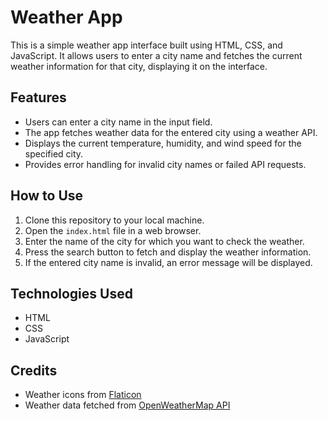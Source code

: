 # Weather App

This is a simple weather app interface built using HTML, CSS, and JavaScript. It allows users to enter a city name and fetches the current weather information for that city, displaying it on the interface.

## Features

- Users can enter a city name in the input field.
- The app fetches weather data for the entered city using a weather API.
- Displays the current temperature, humidity, and wind speed for the specified city.
- Provides error handling for invalid city names or failed API requests.

## How to Use

1. Clone this repository to your local machine.
2. Open the `index.html` file in a web browser.
3. Enter the name of the city for which you want to check the weather.
4. Press the search button to fetch and display the weather information.
5. If the entered city name is invalid, an error message will be displayed.

## Technologies Used

- HTML
- CSS
- JavaScript

## Credits

- Weather icons from [Flaticon](https://www.flaticon.com/)
- Weather data fetched from [OpenWeatherMap API](https://openweathermap.org/)


